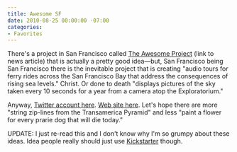 ```yaml
---
title: Awesome SF
date: 2010-08-25 00:00:00 -07:00
categories:
- Favorites
---
```


<p>There's a project in San Francisco called <a href="http://www.sfweekly.com/2010-08-25/news/awesome-project-offers-1-000-grants-for-quirky-ideas/">The Awesome Project</a> (link to news article) that is actually a pretty good idea—but, San Francisco being San Francisco there is the inevitable project that is creating "audio tours for ferry rides across the San Francisco Bay that address the consequences of rising sea levels." Christ. Or done to death "displays pictures of the sky taken every 10 seconds for a year from a camera atop the Exploratorium." </p>

<p>Anyway, <a href="http://twitter.com/awesomesfo">Twitter account here</a>. <a href="http://awesomefoundation.org/">Web site here</a>. Let's hope there are more "string zip-lines from the Transamerica Pyramid" and less "paint a flower for every prarie dog that will die today."</p>

<p>UPDATE: I just re-read this and I don't know why I'm so grumpy about these ideas. Idea people really should just use <a href="http://www.kickstarter.com/">Kickstarter</a> though.</p>
